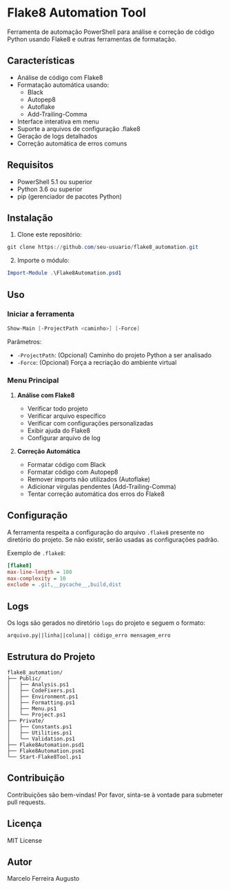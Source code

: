 # Flake8 Automation Tool

Ferramenta de automação PowerShell para análise e correção de código Python usando Flake8 e outras ferramentas de formatação.

## Características

- Análise de código com Flake8
- Formatação automática usando:
  - Black
  - Autopep8
  - Autoflake
  - Add-Trailing-Comma
- Interface interativa em menu
- Suporte a arquivos de configuração .flake8
- Geração de logs detalhados
- Correção automática de erros comuns

## Requisitos

- PowerShell 5.1 ou superior
- Python 3.6 ou superior
- pip (gerenciador de pacotes Python)

## Instalação

1. Clone este repositório:
```powershell
git clone https://github.com/seu-usuario/flake8_automation.git
```

2. Importe o módulo:
```powershell
Import-Module .\Flake8Automation.psd1
```

## Uso

### Iniciar a ferramenta

```powershell
Show-Main [-ProjectPath <caminho>] [-Force]
```

Parâmetros:
- `-ProjectPath`: (Opcional) Caminho do projeto Python a ser analisado
- `-Force`: (Opcional) Força a recriação do ambiente virtual

### Menu Principal

1. **Análise com Flake8**
   - Verificar todo projeto
   - Verificar arquivo específico
   - Verificar com configurações personalizadas
   - Exibir ajuda do Flake8
   - Configurar arquivo de log

2. **Correção Automática**
   - Formatar código com Black
   - Formatar código com Autopep8
   - Remover imports não utilizados (Autoflake)
   - Adicionar vírgulas pendentes (Add-Trailing-Comma)
   - Tentar correção automática dos erros do Flake8

## Configuração

A ferramenta respeita a configuração do arquivo `.flake8` presente no diretório do projeto. Se não existir, serão usadas as configurações padrão.

Exemplo de `.flake8`:
```ini
[flake8]
max-line-length = 100
max-complexity = 10
exclude = .git,__pycache__,build,dist
```

## Logs

Os logs são gerados no diretório `logs` do projeto e seguem o formato:
```
arquivo.py||linha||coluna|| código_erro mensagem_erro
```

## Estrutura do Projeto

```
flake8_automation/
├── Public/
│   ├── Analysis.ps1
│   ├── CodeFixers.ps1
│   ├── Environment.ps1
│   ├── Formatting.ps1
│   ├── Menu.ps1
│   └── Project.ps1
├── Private/
│   ├── Constants.ps1
│   ├── Utilities.ps1
│   └── Validation.ps1
├── Flake8Automation.psd1
├── Flake8Automation.psm1
└── Start-Flake8Tool.ps1
```

## Contribuição

Contribuições são bem-vindas! Por favor, sinta-se à vontade para submeter pull requests.

## Licença

MIT License

## Autor

Marcelo Ferreira Augusto